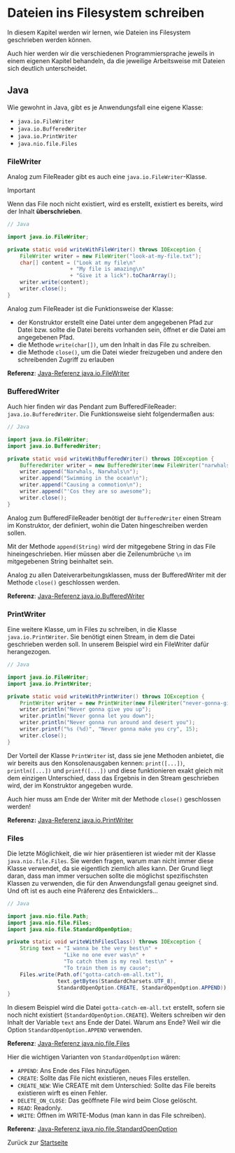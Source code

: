 # Dateien ins Filesystem schreiben

In diesem Kapitel werden wir lernen, wie Dateien ins Filesystem geschrieben werden können.

Auch hier werden wir die verschiedenen Programmiersprache jeweils in einem eigenen Kapitel behandeln, da die jeweilige Arbeitsweise mit Dateien sich deutlich unterscheidet.

## Java

Wie gewohnt in Java, gibt es je Anwendungsfall eine eigene Klasse:
- `java.io.FileWriter`
- `java.io.BufferedWriter`
- `java.io.PrintWriter`
- `java.nio.file.Files`

### FileWriter

Analog zum FileReader gibt es auch eine `java.io.FileWriter`-Klasse.

> [!IMPORTANT]
> Wenn das File noch nicht existiert, wird es erstellt, 
> existiert es bereits, wird der Inhalt **überschrieben**.

```java
// Java

import java.io.FileWriter;

private static void writeWithFileWriter() throws IOException {
    FileWriter writer = new FileWriter("look-at-my-file.txt");
    char[] content = ("Look at my file\n"
                    + "My file is amazing\n"
                    + "Give it a lick").toCharArray();
    writer.write(content);
    writer.close();
}
```

Analog zum FileReader ist die Funktionsweise der Klasse:
- der Konstruktor erstellt eine Datei unter dem angegebenen Pfad zur Datei bzw. sollte die Datei bereits vorhanden sein, öffnet er die Datei am angegebenen Pfad.
- die Methode `write(char[])`, um den Inhalt in das File zu schreiben.
- die Methode `close()`, um die Datei wieder freizugeben und andere den schreibenden Zugriff zu erlauben

**Referenz**: [Java-Referenz java.io.FileWriter](https://docs.oracle.com/en/java/javase/21/docs/api/java.base/java/io/FileWriter.html)

### BufferedWriter

Auch hier finden wir das Pendant zum BufferedFileReader: `java.io.BufferedWriter`. Die Funktionsweise sieht folgendermaßen aus:

```java
// Java

import java.io.FileWriter;
import java.io.BufferedWriter;

private static void writeWithBufferedWriter() throws IOException {
    BufferedWriter writer = new BufferedWriter(new FileWriter("narwhals.txt"));
    writer.append("Narwhals, Narwhals\n");
    writer.append("Swimming in the ocean\n");
    writer.append("Causing a commotion\n");
    writer.append("'Cos they are so awesome");
    writer.close();
}
```

Analog zum BufferedFileReader benötigt der `BufferedWriter` einen Stream im Konstruktor, der definiert, wohin die Daten hingeschreiben werden sollen. 

Mit der Methode `append(String)` wird der mitgegebene String in das File hineingeschrieben. Hier müssen aber die Zeilenumbrüche `\n` im mitgegebenen String beinhaltet sein. 

Analog zu allen Dateiverarbeitungsklassen, muss der BufferedWriter mit der Methode `close()` geschlossen werden.

**Referenz**: [Java-Referenz java.io.BufferedWriter](https://docs.oracle.com/en/java/javase/21/docs/api/java.base/java/io/BufferedWriter.html)

### PrintWriter

Eine weitere Klasse, um in Files zu schreiben, in die Klasse `java.io.PrintWriter`. Sie benötigt einen Stream, in dem die Datei geschrieben werden soll. In unserem Beispiel wird ein FileWriter dafür herangezogen.

```java
// Java

import java.io.FileWriter;
import java.io.PrintWriter;

private static void writeWithPrintWriter() throws IOException {
    PrintWriter writer = new PrintWriter(new FileWriter("never-gonna-give-files-up.txt"));
    writer.println("Never gonna give you up");
    writer.println("Never gonna let you down");
    writer.println("Never gonna run around and desert you");
    writer.printf("%s (%d)", "Never gonna make you cry", 15);
    writer.close();
}
```

Der Vorteil der Klasse `PrintWriter` ist, dass sie jene Methoden anbietet, die wir bereits aus den Konsolenausgaben kennen: `print([...])`, `println([...])` und `printf([...])` und diese funktionieren exakt gleich mit dem einzigen Unterschied, dass das Ergebnis in den Stream geschrieben wird, der im Konstruktor angegeben wurde.

Auch hier muss am Ende der Writer mit der Methode `close()` geschlossen werden!

**Referenz:** [Java-Referenz java.io.PrintWriter](https://docs.oracle.com/javase/8/docs/api/java/io/PrintWriter.html)

### Files

Die letzte Möglichkeit, die wir hier präsentieren ist wieder mit der Klasse `java.nio.file.Files`. Sie werden fragen, warum man nicht immer diese Klasse verwendet, da sie eigentlich ziemlich alles kann. Der Grund liegt daran, dass man immer versuchen sollte die möglichst spezifischsten Klassen zu verwenden, die für den Anwendungsfall genau geeignet sind. Und oft ist es auch eine Präferenz des Entwicklers...

```java
// Java

import java.nio.file.Path;
import java.nio.file.Files;
import java.nio.file.StandardOpenOption;

private static void writeWithFilesClass() throws IOException {
    String text = "I wanna be the very best\n" +
                  "Like no one ever was\n" +
                  "To catch them is my real test\n" +
                  "To train them is my cause";
    Files.write(Path.of("gotta-catch-em-all.txt"), 
                text.getBytes(StandardCharsets.UTF_8), 
                StandardOpenOption.CREATE, StandardOpenOption.APPEND));
}
```

In diesem Beispiel wird die Datei `gotta-catch-em-all.txt` erstellt, sofern sie noch nicht existiert (`StandardOpenOption.CREATE`). Weiters schreiben wir den Inhalt der Variable `text` ans Ende der Datei. Warum ans Ende? Weil wir die Option `StandardOpenOption.APPEND` verwenden.

**Referenz**: [Java-Referenz java.nio.file.Files](https://docs.oracle.com/javase/21/docs/api/java/nio/file/Files.html)

Hier die wichtigen Varianten von `StandardOpenOption` wären:
- `APPEND`: Ans Ende des Files hinzufügen.
- `CREATE`: Sollte das File nicht existieren, neues Files erstellen.
- `CREATE_NEW`: Wie CREATE mit dem Unterschied: Sollte das File bereits existieren wirft es einen Fehler.
- `DELETE_ON_CLOSE`: Das geöffnete File wird beim Close gelöscht.
- `READ`: Readonly.
- `WRITE`: Öffnen im WRITE-Modus (man kann in das File schreiben).

**Referenz**: [Java-Referenz java.nio.file.StandardOpenOption](https://docs.oracle.com/en/java/javase/21/docs/api/java.base/java/nio/file/StandardOpenOption.html)

Zurück zur [Startseite](README.md)
